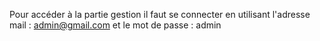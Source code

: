 Pour accéder à la partie gestion il faut se connecter en utilisant l'adresse mail : admin@gmail.com et le mot de passe : admin
